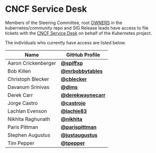 # CNCF Service Desk

Members of the Steering Committee, root [OWNERS](https://git.k8s.io/community/OWNERS)
in the kubernetes/community repo and SIG Release leads have access to file tickets
with the [CNCF Service Desk](https://github.com/cncf/servicedesk)
on behalf of the Kubernetes project.

The individuals who currently have access are listed below.

| Name | GitHub Profile |
| ---- | ------- |
| Aaron Crickenberger | **[@spiffxp](https://github.com/spiffxp)** |
| Bob Killen | **[@mrbobbytables](https://github.com/mrbobbytables)** |
| Christoph Blecker | **[@cblecker](https://github.com/cblecker)** |
| Davanum Srinivas | **[@dims](https://github.com/dims)** |
| Derek Carr | **[@derekwaynecarr](https://github.com/derekwaynecarr)** |
| Jorge Castro | **[@castrojo](https://github.com/castrojo)** |
| Lachlan Evenson | **[@lachie83](https://github.com/lachie83)** |
| Nikhita Raghunath | **[@nikhita](https://github.com/nikhita)** |
| Paris Pittman | **[@parispittman](https://github.com/parispittman)** |
| Stephen Augustus | **[@justaugustus](https://github.com/justaugustus)** |
| Tim Pepper | **[@tpepper](https://github.com/tpepper)** |
